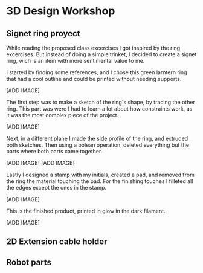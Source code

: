 # 3D Design Workshop

## Signet ring proyect
While reading the proposed class excercises I got inspired by the ring excercises. But instead of doing a simple trinket, I decided to create a signet ring, wich is an item with more sentimental value to me.

I started by finding some references, and I chose this green larntern ring that had a cool outline and could be printed without needing supports.

[ADD IMAGE]

The first step was to make a sketch of the ring's shape, by tracing the other ring. This part was were I had to learn a lot about how constraints work, as it was the most complex piece of the project.

[ADD IMAGE]

Next, in a different plane I made the side profile of the ring, and extruded both sketches. Then using a bolean operation, deleted everything but the parts where both parts came together.

[ADD IMAGE]
[ADD IMAGE]

Lastly I designed a stamp with my initials, created a pad, and removed from the ring the material touching the pad. For the finishing touches I filleted all the edges except the ones in the stamp.

[ADD IMAGE]

This is the finished product, printed in glow in the dark filament.

[ADD IMAGE]

## 2D Extension cable holder

## Robot parts
